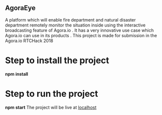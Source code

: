 ## AgoraEye
A platform which will enable fire department and natural disaster department remotely monitor the situation inside using the interactive  broadcasting feature of Agora.io . It has a very innovative use case which Agora.io can use in its products . This project is made for submission in the Agora.io RTCHack 2018

# Step to install the project
**npm install**
# Step to run the project
**npm start**
The project will be live at [localhost](http://localhost:3000)
